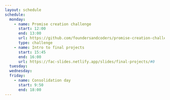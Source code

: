 ```yaml
---
layout: schedule
schedule:
  monday:
    - name: Promise creation challenge
      start: 12:00
      end: 13:00
      url: https://github.com/foundersandcoders/promise-creation-challenge
      type: challenge
    - name: Intro to final projects
      start: 15:45
      end: 16:00
      url: https://fac-slides.netlify.app/slides/final-projects/#0
  tuesday:
  wednesday:
  friday:
    - name: Consolidation day
      start: 9:50
      end: 18:00
---
```

